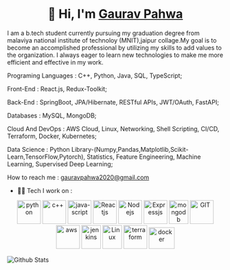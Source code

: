<h1 align="center">👋 Hi, I'm <a href="https://www.linkedin.com/in/gaurav-pahwa-2a563a1ba/" target="_blank"> Gaurav Pahwa </a></h1>

I am a b.tech student currently pursuing my graduation degree from malaviya national institute of technoloy (MNIT),jaipur collage.My goal is to become an accomplished professional by utilizing my skills to add values to the organization. I always eager to learn new technologies to make me more efficient and effective in my work.

Programing Languages : C++, Python, Java, SQL, TypeScript;

Front-End : React.js, Redux-Toolkit;

Back-End : SpringBoot, JPA/Hibernate, RESTful APIs, JWT/OAuth, FastAPI;

Databases : MySQL, MongoDB;

Cloud And DevOps : AWS Cloud, Linux, Networking, Shell Scripting, CI/CD, Terraform, Docker, Kubernetes;

Data Science : Python Library-(Numpy,Pandas,Matplotlib,Scikit-Learn,TensorFlow,Pytorch), Statistics, Feature Engineering, Machine Learning, Supervised Deep Learning;

How to reach me : gauravpahwa2020@gmail.com

- 🧑‍💻 Tech I work on :
<p align="center">
      <img src="https://www.vectorlogo.zone/logos/python/python-icon.svg" alt="python" width="55" height="55"/>
      <img src="https://cdn.worldvectorlogo.com/logos/c.svg" alt="c++" width="55" height="55"/>
      <img src="https://cdn.worldvectorlogo.com/logos/javascript-r.svg" alt="java-script" width="55" height="55"/>
      <img src="https://www.vectorlogo.zone/logos/reactjs/reactjs-icon.svg" alt="Reactjs" width="55" height="55"/>
      <img src="https://www.vectorlogo.zone/logos/nodejs/nodejs-icon.svg" alt="Nodejs" width="55" height="55"/>
      <img src="https://www.vectorlogo.zone/logos/expressjs/expressjs-icon.svg" alt="Expressjs" width="55" height="55"/>
      <img src="https://www.vectorlogo.zone/logos/mongodb/mongodb-icon.svg" alt="mongodb" width="45" height="55"/>
      <img src="https://www.vectorlogo.zone/logos/git-scm/git-scm-icon.svg" alt="GIT" width="55" height="55"/> 
      <img src="https://cdn.worldvectorlogo.com/logos/aws-2.svg" alt="aws" width="55" height="55"/>
      <img src="https://www.vectorlogo.zone/logos/jenkins/jenkins-icon.svg" alt="jenkins" width="45" height="55"/>
      <img src="https://www.vectorlogo.zone/logos/linux/linux-icon.svg" alt="Linux" width="45" height="55"/>
      <img src="https://cdn.worldvectorlogo.com/logos/terraform-enterprise.svg" alt="terraform" width="55" height="55"/>
      <img src="https://www.vectorlogo.zone/logos/docker/docker-official.svg" alt="docker" width="60" height="50"/> 
</p>

![Github Stats](https://github-readme-streak-stats.herokuapp.com/?user=GauravPahwa2021)


